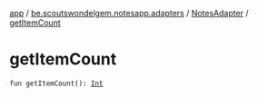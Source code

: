 [app](../../index.md) / [be.scoutswondelgem.notesapp.adapters](../index.md) / [NotesAdapter](index.md) / [getItemCount](./get-item-count.md)

# getItemCount

`fun getItemCount(): `[`Int`](https://kotlinlang.org/api/latest/jvm/stdlib/kotlin/-int/index.html)
